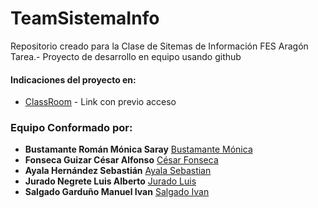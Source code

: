 # TeamSistemaInfo
Repositorio creado para la Clase de Sitemas de Información FES Aragón
Tarea.- Proyecto de desarrollo en equipo usando github 
#### Indicaciones del proyecto en: 
 * [ClassRoom](https://classroom.google.com/u/1/c/NTQ5MTg2MDA4MjVa/a/NzEwOTUyMzYwNzda/details) - Link con previo acceso
### Equipo Conformado por: 
  * **Bustamante Román Mónica Saray** [Bustamante Mónica](https://github.com/Shelby69)
  * **Fonseca Guizar César Alfonso** [César Fonseca](github.com/cfonseca2)
  * **Ayala Hernández Sebastián** [Ayala Sebastian](https://github.com/Sebas17b8)
  * **Jurado Negrete Luis Alberto** [Jurado Luis](https://github.com/LuisJurado99)
  * **Salgado Garduño Manuel Ivan** [Salgado Ivan](https://github.com/salgadoivn)
  
